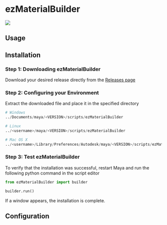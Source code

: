 # ezMaterialBuilder
![](https://img.shields.io/badge/LICENCE-MIT-blueviolet)

## Usage

## Installation
### Step 1: Downloading ezMaterialBuilder
Download your desired release directly from the  [Releases page](https://github.com/neutroro/ezMaterialBuilder/releases)

### Step 2: Configuring your Environment
Extract the downloaded file and place it in the specified directory

```py
# Windows
../Documents/maya/<VERSION>/scripts/ezMaterialBuilder

# Linux
../<username>/maya/<VERSION>/scripts/ezMaterialBuilder

# Mac OS X
../<username>/Library/Preferences/Autodesk/maya/<VERSION>/scripts/ezMaterialBuilder
```

### Step 3: Test ezMaterialBuilder
To verify that the installation was successful, restart Maya and run the following python command in the script editor

```py
from ezMaterialBuilder import builder

builder.run()
```
If a window appears, the installation is complete.


## Configuration
